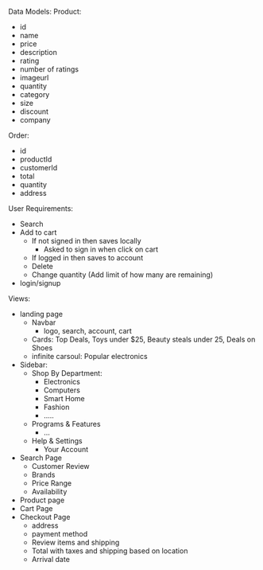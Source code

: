 Data Models:
Product: 
- id
- name
- price
- description
- rating
- number of ratings
- imageurl
- quantity
- category
- size
- discount
- company

Order:
- id
- productId
- customerId
- total
- quantity
- address


User Requirements:
- Search 
- Add to cart
  - If not signed in then saves locally
    - Asked to sign in when click on cart
  - If logged in then saves to account
  - Delete
  - Change quantity (Add limit of how many are remaining)
- login/signup


Views:
- landing page
  - Navbar
    - logo, search, account, cart
  - Cards:  Top Deals, Toys under $25, Beauty steals under 25, Deals on Shoes
  - infinite carsoul: Popular electronics
- Sidebar:
  - Shop By Department:
    - Electronics
    - Computers
    - Smart Home
    - Fashion
    - .....
  - Programs & Features
    - ...
  - Help & Settings
    - Your Account
- Search Page
  - Customer Review
  - Brands
  - Price Range
  - Availability
- Product page
- Cart Page
- Checkout Page
  - address
  - payment method
  - Review items and shipping
  - Total with taxes and shipping based on location
  - Arrival date
